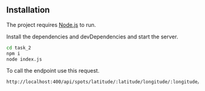

## Installation

The project requires [Node.js](https://nodejs.org/) to run.

Install the dependencies and devDependencies and start the server.

```sh
cd task_2
npm i
node index.js
```


To call the endpoint use this request.

```sh
http://localhost:400/api/spots/latitude/:latitude/longitude/:longitude/radius/:radius/type/:type
```


